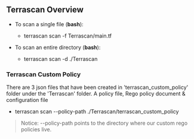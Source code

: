 ## Terrascan Overview

* To scan a single file (**bash**): 
  - terrascan scan -f Terrascan/main.tf

* To scan an entire directory (**bash**):
   - terrascan scan -d ./Terrascan

### Terrascan Custom Policy

There are 3 json files that have been created in 'terrascan_custom_policy' folder under the 'Terrascan' folder. A policy file, Rego policy document & configuration file 

* terrascan scan --policy-path ./Terrascan/terrascan_custom_policy

> Notice:  --policy-path points to the directory where our custom rego policies live. 


